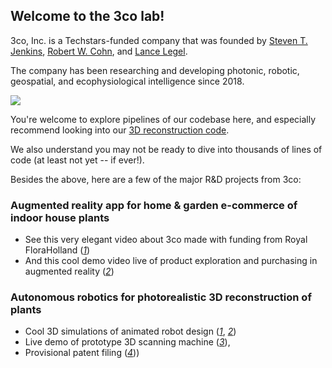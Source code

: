 ## Welcome to the 3co lab!
3co, Inc. is a Techstars-funded company that was founded by [Steven T. Jenkins](https://www.linkedin.com/in/steventjenkins/), [Robert W. Cohn](https://rwcohn.github.io/homepage/), and [Lance Legel](https://www.linkedin.com/in/legel/).

The company has been researching and developing photonic, robotic, geospatial, and ecophysiological intelligence since 2018.

![](https://www.3co.ai/3co_rgb.gif)

You're welcome to explore pipelines of our codebase here, and especially recommend looking into our [3D reconstruction code](https://github.com/legel/3co/tree/master/reconstruction).

We also understand you may not be ready to dive into thousands of lines of code (at least not yet -- if ever!).  

Besides the above, here are a few of the major R&D projects from 3co:

### Augmented reality app for home & garden e-commerce of indoor house plants
  - See this very elegant video about 3co made with funding from Royal FloraHolland ([_1_](https://player.vimeo.com/video/262028192?autoplay=1#t=0m59s))
  - And this cool demo video live of product exploration and purchasing in augmented reality ([_2_](https://www.3co.ai/augmented-reality-commerce.mp4))

### Autonomous robotics for photorealistic 3D reconstruction of plants
  - Cool 3D simulations of animated robot design ([_1_](https://www.3co.ai/iris1.mp4), [_2_](https://www.3co.ai/iris_3d.mp4))
  - Live demo of prototype 3D scanning machine ([_3_](https://www.3co.ai/iris_by_3co.mp4)),
  - Provisional patent filing ([_4_](https://www.3co.ai/inverse_rendering_with_3d_coordinate_measuring_machines.pdf)))
